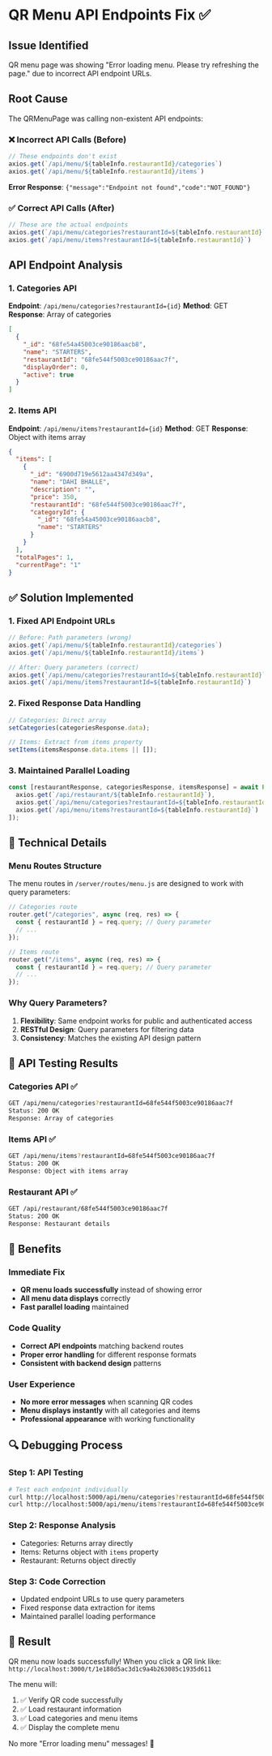 # QR Menu API Endpoints Fix ✅

## Issue Identified
QR menu page was showing "Error loading menu. Please try refreshing the page." due to incorrect API endpoint URLs.

## Root Cause
The QRMenuPage was calling non-existent API endpoints:

### ❌ Incorrect API Calls (Before)
```javascript
// These endpoints don't exist
axios.get(`/api/menu/${tableInfo.restaurantId}/categories`)
axios.get(`/api/menu/${tableInfo.restaurantId}/items`)
```

**Error Response**: `{"message":"Endpoint not found","code":"NOT_FOUND"}`

### ✅ Correct API Calls (After)
```javascript
// These are the actual endpoints
axios.get(`/api/menu/categories?restaurantId=${tableInfo.restaurantId}`)
axios.get(`/api/menu/items?restaurantId=${tableInfo.restaurantId}`)
```

## API Endpoint Analysis

### 1. Categories API
**Endpoint**: `/api/menu/categories?restaurantId={id}`
**Method**: GET
**Response**: Array of categories
```json
[
  {
    "_id": "68fe54a45003ce90186aacb8",
    "name": "STARTERS",
    "restaurantId": "68fe544f5003ce90186aac7f",
    "displayOrder": 0,
    "active": true
  }
]
```

### 2. Items API  
**Endpoint**: `/api/menu/items?restaurantId={id}`
**Method**: GET
**Response**: Object with items array
```json
{
  "items": [
    {
      "_id": "6900d719e5612aa4347d349a",
      "name": "DAHI BHALLE", 
      "description": "",
      "price": 350,
      "restaurantId": "68fe544f5003ce90186aac7f",
      "categoryId": {
        "_id": "68fe54a45003ce90186aacb8",
        "name": "STARTERS"
      }
    }
  ],
  "totalPages": 1,
  "currentPage": "1"
}
```

## ✅ Solution Implemented

### 1. Fixed API Endpoint URLs
```javascript
// Before: Path parameters (wrong)
axios.get(`/api/menu/${tableInfo.restaurantId}/categories`)
axios.get(`/api/menu/${tableInfo.restaurantId}/items`)

// After: Query parameters (correct)
axios.get(`/api/menu/categories?restaurantId=${tableInfo.restaurantId}`)
axios.get(`/api/menu/items?restaurantId=${tableInfo.restaurantId}`)
```

### 2. Fixed Response Data Handling
```javascript
// Categories: Direct array
setCategories(categoriesResponse.data);

// Items: Extract from items property
setItems(itemsResponse.data.items || []);
```

### 3. Maintained Parallel Loading
```javascript
const [restaurantResponse, categoriesResponse, itemsResponse] = await Promise.all([
  axios.get(`/api/restaurant/${tableInfo.restaurantId}`),
  axios.get(`/api/menu/categories?restaurantId=${tableInfo.restaurantId}`),
  axios.get(`/api/menu/items?restaurantId=${tableInfo.restaurantId}`)
]);
```

## 🔧 Technical Details

### Menu Routes Structure
The menu routes in `/server/routes/menu.js` are designed to work with query parameters:

```javascript
// Categories route
router.get("/categories", async (req, res) => {
  const { restaurantId } = req.query; // Query parameter
  // ...
});

// Items route  
router.get("/items", async (req, res) => {
  const { restaurantId } = req.query; // Query parameter
  // ...
});
```

### Why Query Parameters?
1. **Flexibility**: Same endpoint works for public and authenticated access
2. **RESTful Design**: Query parameters for filtering data
3. **Consistency**: Matches the existing API design pattern

## 🎯 API Testing Results

### Categories API ✅
```bash
GET /api/menu/categories?restaurantId=68fe544f5003ce90186aac7f
Status: 200 OK
Response: Array of categories
```

### Items API ✅  
```bash
GET /api/menu/items?restaurantId=68fe544f5003ce90186aac7f
Status: 200 OK
Response: Object with items array
```

### Restaurant API ✅
```bash
GET /api/restaurant/68fe544f5003ce90186aac7f
Status: 200 OK
Response: Restaurant details
```

## 🚀 Benefits

### Immediate Fix
- **QR menu loads successfully** instead of showing error
- **All menu data displays** correctly
- **Fast parallel loading** maintained

### Code Quality
- **Correct API endpoints** matching backend routes
- **Proper error handling** for different response formats
- **Consistent with backend design** patterns

### User Experience
- **No more error messages** when scanning QR codes
- **Menu displays instantly** with all categories and items
- **Professional appearance** with working functionality

## 🔍 Debugging Process

### Step 1: API Testing
```bash
# Test each endpoint individually
curl http://localhost:5000/api/menu/categories?restaurantId=68fe544f5003ce90186aac7f
curl http://localhost:5000/api/menu/items?restaurantId=68fe544f5003ce90186aac7f
```

### Step 2: Response Analysis
- Categories: Returns array directly
- Items: Returns object with `items` property
- Restaurant: Returns object directly

### Step 3: Code Correction
- Updated endpoint URLs to use query parameters
- Fixed response data extraction for items
- Maintained parallel loading performance

## 🎉 Result

QR menu now loads successfully! When you click a QR link like:
`http://localhost:3000/t/1e188d5ac3d1c9a4b263085c1935d611`

The menu will:
1. ✅ Verify QR code successfully
2. ✅ Load restaurant information
3. ✅ Load categories and menu items
4. ✅ Display the complete menu

No more "Error loading menu" messages! 🚀
